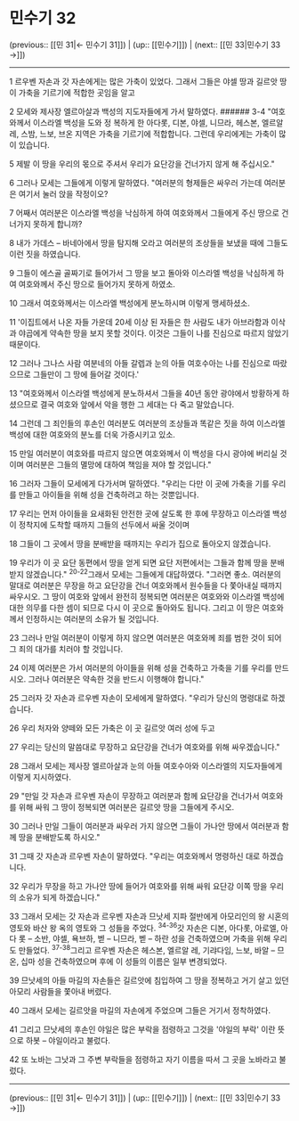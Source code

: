 # 민수기 32

(previous:: [[민 31|← 민수기 31]]) | (up:: [[민수기]]) | (next:: [[민 33|민수기 33 →]])

***




1 
르우벤 자손과 갓 자손에게는 많은 가축이 있었다. 그래서 그들은 야셀 땅과 길르앗 땅이 가축을 기르기에 적합한 곳임을 알고 



2 
모세와 제사장 엘르아살과 백성의 지도자들에게 가서 말하였다. ###### 3-4 "여호와께서 이스라엘 백성을 도와 정 복하게 한 아다롯, 디본, 야셀, 니므라, 헤스본, 엘르알레, 스밤, 느보, 브온 지역은 가축을 기르기에 적합합니다. 그런데 우리에게는 가축이 많이 있습니다. 



5 
제발 이 땅을 우리의 몫으로 주셔서 우리가 요단강을 건너가지 않게 해 주십시오." 



6 
그러나 모세는 그들에게 이렇게 말하였다. "여러분의 형제들은 싸우러 가는데 여러분은 여기서 눌러 앉을 작정이오? 



7 
어째서 여러분은 이스라엘 백성을 낙심하게 하여 여호와께서 그들에게 주신 땅으로 건너가지 못하게 합니까? 



8 
내가 가데스 – 바네아에서 땅을 탐지해 오라고 여러분의 조상들을 보냈을 때에 그들도 이런 짓을 하였습니다. 



9 
그들이 에스골 골짜기로 들어가서 그 땅을 보고 돌아와 이스라엘 백성을 낙심하게 하여 여호와께서 주신 땅으로 들어가지 못하게 하였소. 



10 
그래서 여호와께서는 이스라엘 백성에게 분노하시며 이렇게 맹세하셨소. 



11 
'이집트에서 나온 자들 가운데 20세 이상 된 자들은 한 사람도 내가 아브라함과 이삭과 야곱에게 약속한 땅을 보지 못할 것이다. 이것은 그들이 나를 진심으로 따르지 않았기 때문이다. 



12 
그러나 그나스 사람 여분네의 아들 갈렙과 눈의 아들 여호수아는 나를 진심으로 따랐으므로 그들만이 그 땅에 들어갈 것이다.' 



13 
"여호와께서 이스라엘 백성에게 분노하셔서 그들을 40년 동안 광야에서 방황하게 하셨으므로 결국 여호와 앞에서 악을 행한 그 세대는 다 죽고 말았습니다. 



14 
그런데 그 죄인들의 후손인 여러분도 여러분의 조상들과 똑같은 짓을 하여 이스라엘 백성에 대한 여호와의 분노를 더욱 가증시키고 있소. 



15 
만일 여러분이 여호와를 따르지 않으면 여호와께서 이 백성을 다시 광야에 버리실 것이며 여러분은 그들의 멸망에 대하여 책임을 져야 할 것입니다." 



16 
그러자 그들이 모세에게 다가서며 말하였다. "우리는 다만 이 곳에 가축을 기를 우리를 만들고 아이들을 위해 성을 건축하려고 하는 것뿐입니다. 



17 
우리는 먼저 아이들을 요새화된 안전한 곳에 살도록 한 후에 무장하고 이스라엘 백성이 정착지에 도착할 때까지 그들의 선두에서 싸울 것이며 



18 
그들이 그 곳에서 땅을 분배받을 때까지는 우리가 집으로 돌아오지 않겠습니다. 



19 
우리가 이 곳 요단 동편에서 땅을 얻게 되면 요단 저편에서는 그들과 함께 땅을 분배받지 않겠습니다." <sup class="versenum">20-22</sup>그래서 모세는 그들에게 대답하였다. "그러면 좋소. 여러분의 말대로 여러분은 무장을 하고 요단강을 건너 여호와께서 원수들을 다 쫓아내실 때까지 싸우시오. 그 땅이 여호와 앞에서 완전히 정복되면 여러분은 여호와와 이스라엘 백성에 대한 의무를 다한 셈이 되므로 다시 이 곳으로 돌아와도 됩니다. 그리고 이 땅은 여호와께서 인정하시는 여러분의 소유가 될 것입니다. 



23 
그러나 만일 여러분이 이렇게 하지 않으면 여러분은 여호와께 죄를 범한 것이 되어 그 죄의 대가를 치러야 할 것입니다. 



24 
이제 여러분은 가서 여러분의 아이들을 위해 성을 건축하고 가축을 기를 우리를 만드시오. 그러나 여러분은 약속한 것을 반드시 이행해야 합니다." 



25 
그러자 갓 자손과 르우벤 자손이 모세에게 말하였다. "우리가 당신의 명령대로 하겠습니다. 



26 
우리 처자와 양떼와 모든 가축은 이 곳 길르앗 여러 성에 두고 



27 
우리는 당신의 말씀대로 무장하고 요단강을 건너가 여호와를 위해 싸우겠습니다." 



28 
그래서 모세는 제사장 엘르아살과 눈의 아들 여호수아와 이스라엘의 지도자들에게 이렇게 지시하였다. 



29 
"만일 갓 자손과 르우벤 자손이 무장하고 여러분과 함께 요단강을 건너가서 여호와를 위해 싸워 그 땅이 정복되면 여러분은 길르앗 땅을 그들에게 주시오. 



30 
그러나 만일 그들이 여러분과 싸우러 가지 않으면 그들이 가나안 땅에서 여러분과 함께 땅을 분배받도록 하시오." 



31 
그때 갓 자손과 르우벤 자손이 말하였다. "우리는 여호와께서 명령하신 대로 하겠습니다. 



32 
우리가 무장을 하고 가나안 땅에 들어가 여호와를 위해 싸워 요단강 이쪽 땅을 우리의 소유가 되게 하겠습니다." 



33 
그래서 모세는 갓 자손과 르우벤 자손과 므낫세 지파 절반에게 아모리인의 왕 시혼의 영토와 바산 왕 옥의 영토와 그 성들을 주었다. <sup class="versenum">34-36</sup>갓 자손은 디본, 아다롯, 아로엘, 아다 롯 – 소반, 야셀, 욕브하, 벧 – 니므라, 벧 – 하란 성을 건축하였으며 가축을 위해 우리도 만들었다. <sup class="versenum">37-38</sup>그리고 르우벤 자손은 헤스본, 엘르알 레, 기랴다임, 느보, 바알 – 므온, 십마 성을 건축하였으며 후에 이 성들의 이름은 일부 변경되었다. 



39 
므낫세의 아들 마길의 자손들은 길르앗에 침입하여 그 땅을 정복하고 거기 살고 있던 아모리 사람들을 쫓아내 버렸다. 



40 
그래서 모세는 길르앗을 마길의 자손에게 주었으며 그들은 거기서 정착하였다. 



41 
그리고 므낫세의 후손인 야일은 많은 부락을 점령하고 그것을 '야일의 부락' 이란 뜻으로 하봇 – 야일이라고 불렀다. 



42 
또 노바는 그낫과 그 주변 부락들을 점령하고 자기 이름을 따서 그 곳을 노바라고 불렀다.

***

(previous:: [[민 31|← 민수기 31]]) | (up:: [[민수기]]) | (next:: [[민 33|민수기 33 →]])
